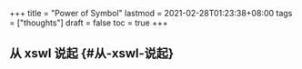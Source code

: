 +++
title = "Power of Symbol"
lastmod = 2021-02-28T01:23:38+08:00
tags = ["thoughts"]
draft = false
toc = true
+++

## 从 xswl 说起 {#从-xswl-说起}
